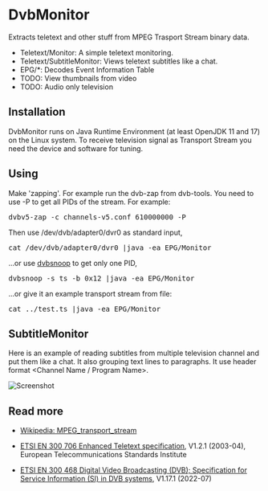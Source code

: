 # DvbMonitor

Extracts teletext and other stuff from MPEG Trasport Stream binary data.

- Teletext/Monitor: A simple teletext monitoring.
- Teletext/SubtitleMonitor: Views teletext subtitles like a chat.
- EPG/*: Decodes Event Information Table
- TODO: View thumbnails from video
- TODO: Audio only television

## Installation

DvbMonitor runs on Java Runtime Environment (at least OpenJDK 11 and 17) on the Linux system. To receive television signal as Transport Stream you need the device and software for tuning.

## Using

Make 'zapping'. For example run the dvb-zap from dvb-tools. You need to use -P to get all PIDs of the stream. For example:

<pre>
dvbv5-zap -c channels-v5.conf 610000000 -P 
</pre>

Then use /dev/dvb/adapter0/dvr0 as standard input,

<pre>
cat /dev/dvb/adapter0/dvr0 |java -ea EPG/Monitor
</pre>

...or use [dvbsnoop](https://dvbsnoop.sourceforge.net/) to get only one PID,

<pre>
dvbsnoop -s ts -b 0x12 |java -ea EPG/Monitor
</pre>

...or give it an example transport stream from file:

<pre>
cat ../test.ts |java -ea EPG/Monitor
</pre>

## SubtitleMonitor

Here is an example of reading subtitles from multiple television channel and put them like a chat. It also grouping text lines to paragraphs. It use header format <Channel Name / Program Name>.

![Screenshot](https://www.ohjelmakartta.fi/github/screenshot.jpg)

## Read more

- [Wikipedia: MPEG_transport_stream](https://en.wikipedia.org/wiki/MPEG_transport_stream)

- [ETSI EN 300 706 Enhanced Teletext specification](https://www.etsi.org/deliver/etsi_en/300700_300799/300706/01.02.01_60/en_300706v010201p.pdf),  V1.2.1 (2003-04),  European Telecommunications Standards Institute

- [ETSI EN 300 468 Digital Video Broadcasting (DVB); Specification for Service Information (SI) in DVB systems](https://www.etsi.org/deliver/etsi_en/300400_300499/300468/01.17.01_20/en_300468v011701a.pdf), V1.17.1 (2022-07)
